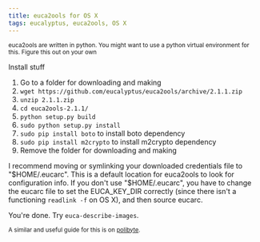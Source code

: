 ```yaml
---
title: euca2ools for OS X
tags: eucalyptus, euca2ools, OS X
---
```


<small>euca2ools are written in python. You might want to use a
python virtual environment for this. Figure this out on your
own</small>

Install stuff

1. Go to a folder for downloading and making
2. `wget https://github.com/eucalyptus/euca2ools/archive/2.1.1.zip`
3. `unzip 2.1.1.zip`
4. `cd euca2ools-2.1.1/`
5. `python setup.py build`
6. `sudo python setup.py install`
7. `sudo pip install boto` to install boto dependency
8. `sudo pip install m2crypto` to install m2crypto dependency
9. Remove the folder for downloading and making

I recommend moving or symlinking your downloaded credentials file to
"$HOME/.eucarc". This is a default location for euca2ools to look
for configuration info. If you don't use "$HOME/.eucarc", you have to
change the eucarc file to set the EUCA_KEY_DIR correctly (since there
isn't a functioning `readlink -f` on OS X), and then source eucarc.

You're done. Try `euca-describe-images`.

<small>A similar and useful guide for this is on <a
href="http://polibyte.com/blog/installing_euca2ools_on_os_x">polibyte</a>.</small>

